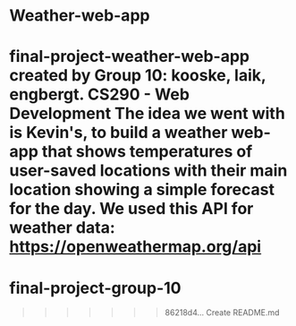 
# Weather-web-app
**final-project-weather-web-app created by Group 10: kooske, laik, engbergt.**
**CS290 - Web Development**
  The idea we went with is Kevin's, to build a weather web-app that shows temperatures of user-saved locations with their main location showing a simple forecast for the day.
  We used this API for weather data:  https://openweathermap.org/api
=======
# final-project-group-10
>>>>>>> 86218d4... Create README.md
